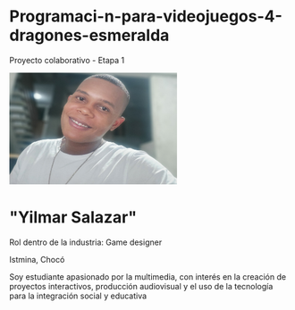 # Programaci-n-para-videojuegos-4-dragones-esmeralda
Proyecto colaborativo - Etapa 1


<img src="YilmarSalazar/FotoPY.jpg" alt="Yilmar" width="300" height="200">
<h1>"Yilmar Salazar"</h1>
<p>Rol dentro de la industria: Game designer</p>
<p>Istmina, Chocó</p>
<p>Soy estudiante apasionado por la multimedia, con interés en la creación de proyectos interactivos, producción audiovisual y el uso de la tecnología para la integración social y educativa </p>